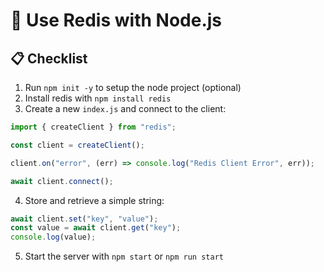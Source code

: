 # 🚀 Use Redis with Node.js

## 📋 Checklist

1. Run `npm init -y` to setup the node project (optional)
2. Install redis with `npm install redis`
3. Create a new `index.js` and connect to the client:

```javascript
import { createClient } from "redis";

const client = createClient();

client.on("error", (err) => console.log("Redis Client Error", err));

await client.connect();
```

4. Store and retrieve a simple string:

```javascript
await client.set("key", "value");
const value = await client.get("key");
console.log(value);
```

5. Start the server with `npm start` or `npm run start`
